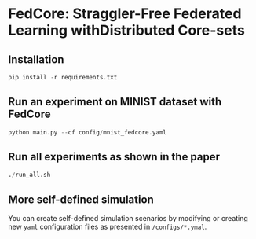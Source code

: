 # FedCore: Straggler-Free Federated Learning withDistributed Core-sets

## Installation

```Python
pip install -r requirements.txt
```

## Run an experiment on MINIST dataset with FedCore

```Python
python main.py --cf config/mnist_fedcore.yaml
```

## Run all experiments as shown in the paper

```Python
./run_all.sh
```

## More self-defined simulation

You can create self-defined simulation scenarios by modifying or creating new `yaml` configuration files as presented in `/configs/*.ymal`.
